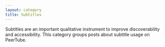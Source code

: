 ```yaml
---
layout: category
title: Subtitles
---
```


Subtitles are an important qualitative instrument to improve discoverability and accessibility. This category groups posts about subtitle usage on PeerTube. 
